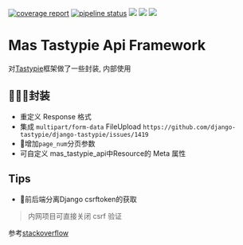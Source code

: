 [![coverage report](http://gitlab.mathartsys.com/Paden/mas_tastypie_api/badges/master/coverage.svg)](http://gitlab.mathartsys.com/Paden/mas_tastypie_api/commits/master)
[![pipeline status](http://gitlab.mathartsys.com/Paden/mas_tastypie_api/badges/master/pipeline.svg)](http://gitlab.mathartsys.com/Paden/mas_tastypie_api/commits/master)
[![](https://img.shields.io/badge/python-3.6-brightgreen.svg)]()
[![](https://img.shields.io/badge/django-2.%2B-brightgreen.svg)]()
[![](https://img.shields.io/badge/django--tastypie-0.14.1-brightgreen.svg)]()


Mas Tastypie Api Framework
=====

对[Tastypie](https://github.com/django-tastypie/django-tastypie)框架做了一些封装, 内部使用

## 封装
 - 重定义 Response 格式
 - 集成 `multipart/form-data` FileUpload
 `https://github.com/django-tastypie/django-tastypie/issues/1419`
 - 增加`page_num`分页参数
 - 可自定义 mas_tastypie_api中Resource的 Meta 属性
 
## Tips
 - 前后端分离Django csrftoken的获取
 
 > 内网项目可直接关闭 csrf 验证

 参考[stackoverflow](https://stackoverflow.com/questions/15388694/does-sessionauthentication-work-in-tastypie-for-http-post)
